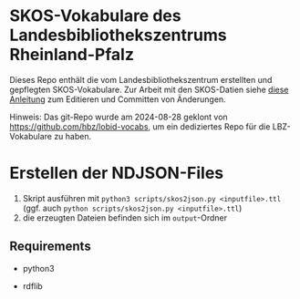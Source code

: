 # SKOS-Vokabulare des Landesbibliothekszentrums Rheinland-Pfalz

Dieses Repo enthält die vom Landesbibliothekszentrum erstellten und gepflegten SKOS-Vokabulare. Zur Arbeit mit den SKOS-Datien siehe [diese Anleitung](https://github.com/hbz/lobid-vocabs/blob/master/how-to-edit/guide.md) zum Editieren und Committen von Änderungen.

Hinweis: Das git-Repo wurde am 2024-08-28 geklont von https://github.com/hbz/lobid-vocabs, um ein dediziertes Repo für die LBZ-Vokabulare zu haben.


# Erstellen der NDJSON-Files 

1. Skript ausführen mit `python3 scripts/skos2json.py <inputfile>.ttl` (ggf. auch `python scripts/skos2json.py <inputfile>.ttl`)
2. die erzeugten Dateien befinden sich im `output`-Ordner

## Requirements
* python3

* rdflib
